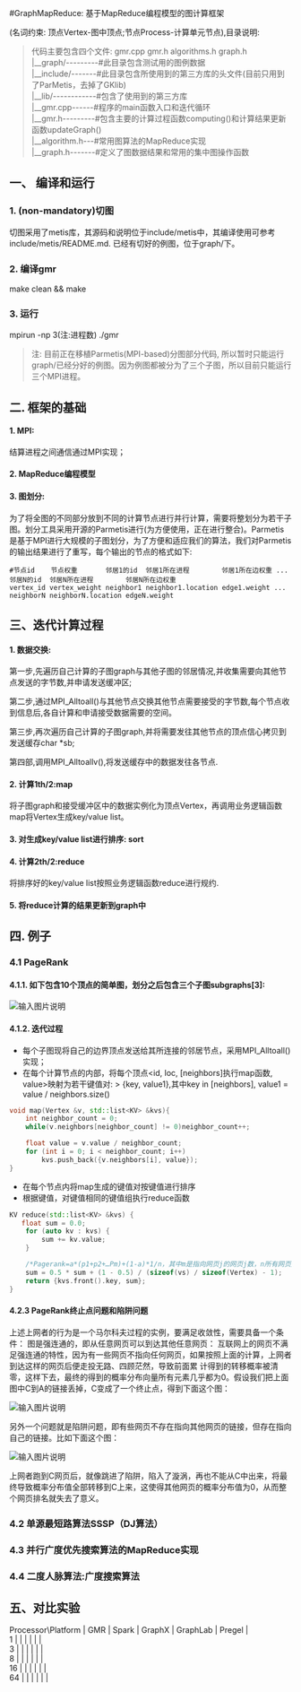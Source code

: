 #GraphMapReduce: 基于MapReduce编程模型的图计算框架

(名词约束: 顶点Vertex-图中顶点;节点Process-计算单元节点),目录说明:     


> 代码主要包含四个文件: gmr.cpp gmr.h algorithms.h graph.h     
> |__graph/---------#此目录包含测试用的图例数据     
> |__include/-------#此目录包含所使用到的第三方库的头文件(目前只用到了ParMetis，去掉了GKlib)     
> |__lib/------------#包含了使用到的第三方库     
> |__gmr.cpp------#程序的main函数入口和迭代循环     
> |__gmr.h---------#包含主要的计算过程函数computing()和计算结果更新函数updateGraph()     
> |__algorithm.h---#常用图算法的MapReduce实现     
> |__graph.h-------#定义了图数据结果和常用的集中图操作函数   
 

## 一、 编译和运行
### 1. (non-mandatory)切图
切图采用了metis库，其源码和说明位于include/metis中，其编译使用可参考include/metis/README.md.
已经有切好的例图，位于graph/下。

### 2. 编译gmr
make clean && make

### 3. 运行
mpirun -np 3(注:进程数) ./gmr
> 注: 目前正在移植Parmetis(MPI-based)分图部分代码, 所以暂时只能运行graph/已经分好的例图。因为例图都被分为了三个子图，所以目前只能运行三个MPI进程。

## 二. 框架的基础
#### 1. MPI:
结算进程之间通信通过MPI实现；
#### 2. MapReduce编程模型
#### 3. 图划分:
为了将全图的不同部分放到不同的计算节点进行并行计算，需要将整划分为若干子图。划分工具采用开源的Parmetis进行(为方便使用，正在进行整合)。Parmetis是基于MPI进行大规模的子图划分，为了方便和适应我们的算法，我们对Parmetis的输出结果进行了重写，每个输出的节点的格式如下:
```
#节点id    节点权重       邻居1的id  邻居1所在进程        邻居1所在边权重 ...邻居N的id  邻居N所在进程        邻居N所在边权重
vertex_id vertex_weight neighbor1 neighbor1.location edge1.weight ... neighborN neighborN.location edgeN.weight
```

## 三、迭代计算过程
#### 1. 数据交换:
第一步,先遍历自己计算的子图graph与其他子图的邻居情况,并收集需要向其他节点发送的字节数,并申请发送缓冲区;

第二步,通过MPI_Alltoall()与其他节点交换其他节点需要接受的字节数,每个节点收到信息后,各自计算和申请接受数据需要的空间。

第三步,再次遍历自己计算的子图graph,并将需要发往其他节点的顶点信心拷贝到发送缓存char *sb;

第四部,调用MPI_Alltoallv(),将发送缓存中的数据发往各节点.
#### 2. 计算1th/2:map
将子图graph和接受缓冲区中的数据实例化为顶点Vertex，再调用业务逻辑函数map将Vertex生成key/value list。
#### 3. 对生成key/value list进行排序: sort
#### 4. 计算2th/2:reduce
将排序好的key/value list按照业务逻辑函数reduce进行规约.
#### 5. 将reduce计算的结果更新到graph中

## 四. 例子
### 4.1 PageRank
#### 4.1.1. 如下包含10个顶点的简单图，划分之后包含三个子图subgraphs[3]:
![输入图片说明](http://git.oschina.net/uploads/images/2016/0120/132332_24897e71_496314.png "在这里输入图片标题")

#### 4.1.2. 迭代过程

- 每个子图现将自己的边界顶点发送给其所连接的邻居节点，采用MPI_Alltoall()实现；
- 在每个计算节点的内部，将每个顶点<id, loc, [neighbors]执行map函数, value>映射为若干键值对:
          > {key, value1},其中key in [neighbors], value1 = value / neighbors.size()
```c++
void map(Vertex &v, std::list<KV> &kvs){
    int neighbor_count = 0;
    while(v.neighbors[neighbor_count] != 0)neighbor_count++;

    float value = v.value / neighbor_count;
    for (int i = 0; i < neighbor_count; i++)
        kvs.push_back({v.neighbors[i], value});
}
```
- 在每个节点内将map生成的键值对按键值进行排序
- 根据键值，对键值相同的键值组执行reduce函数
```c++
KV reduce(std::list<KV> &kvs) {
   float sum = 0.0;
    for (auto kv : kvs) {
        sum += kv.value;
    }

    /*Pagerank=a*(p1+p2+…Pm)+(1-a)*1/n，其中m是指向网页j的网页j数，n所有网页数*/
    sum = 0.5 * sum + (1 - 0.5) / (sizeof(vs) / sizeof(Vertex) - 1); 
    return {kvs.front().key, sum};
}
```

#### 4.2.3 PageRank终止点问题和陷阱问题
上述上网者的行为是一个马尔科夫过程的实例，要满足收敛性，需要具备一个条件：
图是强连通的，即从任意网页可以到达其他任意网页：
互联网上的网页不满足强连通的特性，因为有一些网页不指向任何网页，如果按照上面的计算，上网者到达这样的网页后便走投无路、四顾茫然，导致前面累 计得到的转移概率被清零，这样下去，最终的得到的概率分布向量所有元素几乎都为0。假设我们把上面图中C到A的链接丢掉，C变成了一个终止点，得到下面这个图：

![输入图片说明](http://git.oschina.net/uploads/images/2016/0111/214258_5e3a6ed7_496314.jpeg "在这里输入图片标题")

另外一个问题就是陷阱问题，即有些网页不存在指向其他网页的链接，但存在指向自己的链接。比如下面这个图：

![输入图片说明](http://git.oschina.net/uploads/images/2016/0111/214318_aadc9dd1_496314.jpeg "在这里输入图片标题")

上网者跑到C网页后，就像跳进了陷阱，陷入了漩涡，再也不能从C中出来，将最终导致概率分布值全部转移到C上来，这使得其他网页的概率分布值为0，从而整个网页排名就失去了意义。

### 4.2 单源最短路算法SSSP（DJ算法）

### 4.3 并行广度优先搜索算法的MapReduce实现

### 4.4 二度人脉算法:广度搜索算法

## 五、对比实验
Processor\Platform |   GMR      |    Spark      |   GraphX       |    GraphLab      |     Pregel  |   
      1            |            |               |                |                  |             |   
      3            |            |               |                |                  |             |   
      8            |            |               |                |                  |             |   
      16           |            |               |                |                  |             |   
      64           |            |               |                |                  |             |   